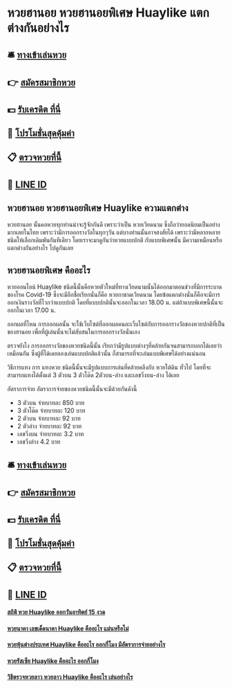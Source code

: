 # หวยฮานอย หวยฮานอยพิเศษ Huaylike แตกต่างกันอย่างไร

## 🛎 [ทางเข้าเล่นหวย](https://bit.ly/3BOyIGb)
## 👉 [สมัครสมาชิกหวย](https://bit.ly/3BOyIGb)
## 💵 [รับเครดิต ที่นี่](https://bit.ly/3RSrHtq)
## 👑 [โปรโมชั่นสุดคุ้มค่า](https://bit.ly/3RSrHtq)
## 📋 [ตรวจหวยที่นี้](https://bit.ly/3RSrHtq)
## 📱 [LINE ID](https://bit.ly/3RSrHtq)

## หวยฮานอย หวยฮานอยพิเศษ Huaylike  ความแตกต่าง
หวยฮานอย นั้นคอหวยทุกท่านน่าจะรู้จักกันดี เพราะว่าเป็น หวยเวียดนาม ซึ่งถือว่ายอดนิยมเป็นอย่างมากเลยในไทย เพราะว่ามีการออกรางวัลในทุกๆวัน แต่บางท่านนั้นอาจสงสัยได้ เพราะว่ามีหลากหลายชนิดให้เลือกเดิมพันกันทีเดียว โดยเราจะมาดูกันว่าหวยแบบปกติ กับแบบพิเศษนั้น มีความเหมือนหรือแตกต่างกันอย่างไร ไปดูกันเลย

## หวยฮานอยพิเศษ คืออะไร
หวยออนไลน์ Huaylike ชนิดนี้นั้นคือหวยตัวใหม่ที่ทางเวียดนามนั้นได้ออกมาตอนช่วงที่มีการระบาดของโรค Covid-19 ซึ่งจะมีอีกชื่อเรียกนั่นก็คือ หวยกาชาดเวียดนาม โดยข้อแตกต่างนั่นก็คือจะมีการออกเงินรางวัลที่ไวกว่าแบบปกติ โดยที่แบบปกตินั้นจะออกในเวลา 18.00 น. แต่ถ้าแบบพิเศษนี้นั้นจะออกในเวลา 17.00 น.

ออกผลที่ไหน
การออกผลนั้น จะใช้เว็บไซต์ที่ออกผลคนละเว็บไซต์กับการออกรางวัลของหวยปกติที่เป็นของฮานอย เพื่อที่ผู้เล่นนั้นจะไม่สับสนในการออกรางวัลนั่นเอง

ตรวจยังไง
การออกรางวัลของหวยชนิดนี้นั้น เรียกว่ามีรูปแบบต่างๆที่คล้ายกันจนสามารถบอกได้เลยว่าเหมือนกัน ซึ่งผู้ที่ได้เคยลองเล่นแบบปกติแล้วนั้น ก็สามารถที่จะเล่นแบบพิเศษได้อย่างแน่นอน

วิธีการแทง
การ แทงหวย ชนิดนี้นั้นจะมีรูปแบบการเล่นที่คล้ายคลึงกับ หวยใต้ดิน ทั่วไป โดยที่จะสามารถแทงได้ตั้งแต่ 3 ตัวบน 3 ตัวโต๊ด 2ตัวบน-ล่าง และเลขวิ่งบน-ล่าง ได้เลย

อัตราการจ่าย
อัตราการจ่ายของหวยชนิดนี้นั้นจะมีด้วยกันดังนี้
- 3 ตัวบน จ่ายบาทละ 850 บาท
- 3 ตัวโต๊ด จ่ายบาทละ 120 บาท 
- 2 ตัวบน จ่ายบาทละ 92 บาท
- 2 ตัวล่าง จ่ายบาทละ 92 บาท
- เลขวิ่งบน จ่ายบาทละ 3.2 บาท
- เลขวิ่งล่าง 4.2 บาท

## 🛎 [ทางเข้าเล่นหวย](https://bit.ly/3BOyIGb)
## 👉 [สมัครสมาชิกหวย](https://bit.ly/3BOyIGb)
## 💵 [รับเครดิต ที่นี่](https://bit.ly/3RSrHtq)
## 👑 [โปรโมชั่นสุดคุ้มค่า](https://bit.ly/3RSrHtq)
## 📋 [ตรวจหวยที่นี้](https://bit.ly/3RSrHtq)
## 📱 [LINE ID](https://bit.ly/3RSrHtq)

#### [สถิติ หวย Huaylike ออกวันอาทิตย์ 15 งวด](https://atom.io/themes/สถิติ%20หวย%20Huaylike%20ออกวันอาทิตย์%2015%20งวด)
#### [หวยนาคา เลขเด็ดนาคา Huaylike คืออะไร แม่นหรือไม่](https://atom.io/themes/หวยนาคา%20เลขเด็ดนาคา%20Huaylike%20คืออะไร%20แม่นหรือไม่)
#### [หวยหุ้นต่างประเทศ Huaylike คืออะไร ออกกี่โมง มีอัตราการจ่ายอย่างไร](https://atom.io/themes/หวยหุ้นต่างประเทศ%20Huaylike%20คืออะไร%20ออกกี่โมง%20มีอัตราการจ่ายอย่างไร)
#### [หวยรัสเซีย Huaylike คืออะไร ออกกี่โมง](https://atom.io/themes/หวยรัสเซีย%20Huaylike%20คืออะไร%20ออกกี่โมง)
#### [วิธีตรวจหวยลาว หวยลาว Huaylike คืออะไร เล่นอย่างไร](https://atom.io/themes/วิธีตรวจหวยลาว%20หวยลาว%20Huaylike%20คืออะไร%20เล่นอย่างไร)